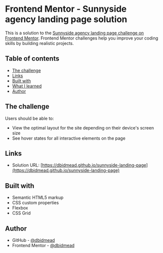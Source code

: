 # Frontend Mentor - Sunnyside agency landing page solution

This is a solution to the [Sunnyside agency landing page challenge on Frontend Mentor](https://www.frontendmentor.io/challenges/sunnyside-agency-landing-page-7yVs3B6ef). Frontend Mentor challenges help you improve your coding skills by building realistic projects.

## Table of contents

- [The challenge](#the-challenge)
- [Links](#links)
- [Built with](#built-with)
- [What I learned](#what-i-learned)
- [Author](#author)

## The challenge

Users should be able to:

- View the optimal layout for the site depending on their device's screen size
- See hover states for all interactive elements on the page

## Links

- Solution URL: [https://dbidmead.github.io/sunnyside-landing-page](https://dbidmead.github.io/sunnyside-landing-page)

## Built with

- Semantic HTML5 markup
- CSS custom properties
- Flexbox
- CSS Grid

## Author

- GitHub - [@dbidmead](https://github.com/dbidmead)
- Frontend Mentor - [@dbidmead](https://www.frontendmentor.io/profile/dbidmead)